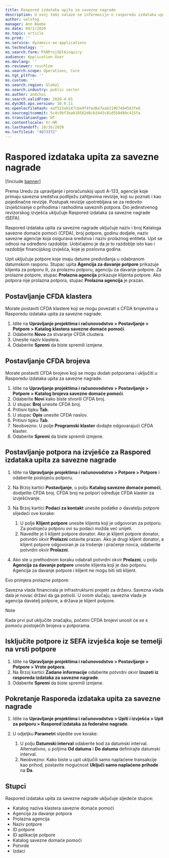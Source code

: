 ```yaml
---
title: Raspored izdataka upita za savezne nagrade
description: U ovoj temi nalaze se informacije o rasporedu izdataka upita za savezne nagrade.
author: velofog
manager: Ann Beebe
ms.date: 04/2/2020
ms.topic: article
ms.prod: ''
ms.service: dynamics-ax-applications
ms.technology: ''
ms.search.form: PSNProjSEFAinquiry
audience: Application User
ms.devlang: ''
ms.reviewer: roschlom
ms.search.scope: Operations, Core
ms.tgt_pltfrm: ''
ms.custom: ''
ms.search.region: Global
ms.search.industry: public sector
ms.author: andchoi
ms.search.validFrom: 2020-4-01
ms.dyn365.ops.version: 10.0.11
ms.openlocfilehash: eaf523ab147cbe974fed6e7eab21967404583fe6
ms.sourcegitcommit: 5c4c9bf3ba018562d6cb3443c01d550489c415fa
ms.translationtype: HT
ms.contentlocale: hr-HR
ms.lasthandoff: 10/16/2020
ms.locfileid: "4073372"
---
```

# <a name="schedule-of-expenditures-of-federal-awards-inquiry"></a>Raspored izdataka upita za savezne nagrade

[!include [banner](../includes/banner.md)]

Prema Uredu za upravljanje i proračunskoj uputi A-133, agencije koje primaju savezna sredstva podliježu zahtjevima revizije, koji su poznati i kao pojedinačne revizije. Postupak revizije upotrebljava se za redovito izvješćivanje o prihodima i rashodima saveznih potpora. Dio jedinstvenog revizorskog izvješća uključuje Raspored izdataka za savezne nagrade (SEFA).

Raspored izdataka upita za savezne nagrade uključuje naziv i broj Kataloga savezne domaće pomoći (CFDA), broj potpore, godinu dodjele, naziv savezne agencije koja osigurava sredstva i naziv prolaznog entiteta. Upit se odnosi na određeno razdoblje. Uobičajeno je da je to razdoblje isto kao i razdoblje financijskog izvješća, koje je poslovna godina.

Upit uključuje potpore koje imaju datume predviđanja u odabranom datumskom rasponu. Stupac upita **Agencija za davanje potpore** prikazuje klijenta za potporu ili, za prolaznu potporu, agenciju za davanje potpore. Za prolazne potpore, stupac **Prolazna agencija** prikazuje klijenta potpore. Ako potpora nije prolazna potpora, stupac **Prolazna agencija** je prazan.

## <a name="set-up-the-cfda-clusters"></a>Postavljanje CFDA klastera

Morate postaviti CFDA klastere koji se mogu povezati s CFDA brojevima u Rasporedu izdataka upita za savezne nagrade.

1. Idite na **Upravljanje projektima i računovodstvo \> Postavljanje \> Potpore \> Katalog klastera savezne domaće pomoći**.
2. Odaberite **Novo** za stvaranje CFDA clustera.
3. Unesite naziv klastera.
4. Odaberite **Spremi** da biste spremili izmjene.

## <a name="set-up-cfda-numbers"></a>Postavljanje CFDA brojeva

Morate postaviti CFDA brojeve koji se mogu dodati potporama i uključiti u Rasporedu izdataka upita za savezne nagrade.

1. Idite na **Upravljanje projektima i računovodstvo \> Postavljanje \> Potpore \> Katalog brojeva savezne domaće pomoći**.
2. Odaberite **Novi** kako biste stvorili CFDA broj.
3. U stupac **Broj** unesite CFDA broj.
4. Pritisni tipku **Tab**.
5. U stupac **Opis** unesite CFDA naslov.
6. Pritisni tipku **Tab**.
7. Neobvezno: U polje **Programski klaster** dodajte odgovarajući CFDA klaster.
8. Odaberite **Spremi** da biste spremili izmjene.

## <a name="set-up-grants-to-report-for-the-schedule-of-expenditures-of-federal-awards-inquiry"></a>Postavljanje potpora na izvješće za Raspored izdataka upita za savezne nagrade

1. Idite na **Upravljanje projektima i računovodstvo \> Potpore \> Potpore** i odaberite postojeću potporu.
2. Na Brzoj kartici **Postavljanje**, u polju **Katalog savezne domaće pomoći**, dodijelite CFDA broj. CFDA broj na potpori određuje CFDA klaster za izvješćivanje.
3. Na Brzoj kartici **Podaci za kontakt** unesite podatke o davatelju potpore slijedeći ove korake:

    1. U polje **Klijent potpore** unesite klijenta koji je odgovoran za potporu. Za postojeću potporu ovi su podaci možda već unijeti.
    2. Navedite je li klijent potpore donator. Ako je klijent potpore donator, potvrdni okvir **Prolazni** ostavite prazan. Ako je drugi klijent donator, a klijent potpore odgovoran je za trošenje i praćenje novca, odaberite potvrdni okvir **Prolazni**.

4. Ako ste u prethodnom koraku odabrali potvrdni okvir **Prolazni**, u polju **Agencija za davanje potpore** unesite klijenta koji je dao potporu. Agencija za davanje potpore i klijent ne mogu biti isti klijent.

Evo primjera prolazne potpore:

Savezna vlada financirala je infrastrukturni projekt za državu. Savezna vlada dala je novac državi da ga potroši. U ovom slučaju, savezna vlada je agencija davatelj potpore, a država je klijent potpore.

> [!NOTE] 
> Kada prvi put uključite značajku, početni CFDA brojevi unosit će se s pomoću postojećih brojeva u potporama.

## <a name="exclude-grants-from-sefa-reporting-based-on-the-grant-type"></a>Isključite potpore iz SEFA izvješća koje se temelji na vrsti potpore

1. Idite na **Upravljanje projektima i računovodstvo \> Postavljanje \> Potpore \> Vrste potpora**.
2. Na Brzoj kartici **Zadane informacije** odaberite potvrdni okvir **Izuzeti iz rasporeda izdataka za savezne nagrade**.
3. Odaberite **Spremi** da biste spremili izmjene.

## <a name="run-the-schedule-of-expenditures-of-federal-awards-inquiry"></a>Pokretanje Rasporeda izdataka upita za savezne nagrade

1. Idite na **Upravljanje projektima i računovodstvo \> Upiti i izvješća \> Upit za potporu \> Raspored izdataka za federalne nagrade**.
2. U odjeljku **Parametri** slijedite ove korake:

    1. U polju **Datumski interval** odaberite kod za datumski interval. Alternativno, u poljima **Od datuma** i **Do datuma** definirajte datumski interval.
    2. Neobvezno: Kako biste u upit uključili samo naplaćene transakcije kao prihod, postavite mogućnost **Uključi samo naplaćene prihode** na **Da**.

## <a name="columns"></a>Stupci

Raspored izdataka upita za savezne nagrade uključuje sljedeće stupce:

- Katalog naziva klastera savezne domaće pomoći
- Agencija za davanje potpora
- Prolazna agencija
- Naziv potpore
- ID potpore
- ID aplikacije potpore
- Katalog savezne domaće pomoći
- Potvrde
- Izdaci
